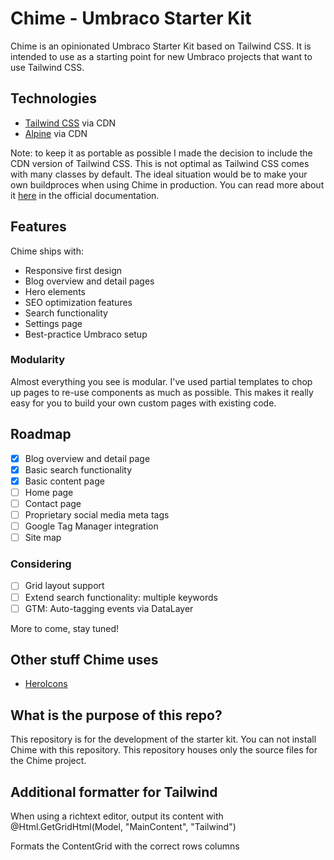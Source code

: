 # Chime - Umbraco Starter Kit

Chime is an opinionated Umbraco Starter Kit based on Tailwind CSS. It is intended to use as a starting point for new Umbraco projects that want to use Tailwind CSS.

## Technologies

- [Tailwind CSS](https://www.tailwindcss.com) via CDN
- [Alpine](https://github.com/alpinejs/alpine) via CDN

Note: to keep it as portable as possible I made the decision to include the CDN version of Tailwind CSS. This is not optimal as Tailwind CSS comes with many classes by default. The ideal situation would be to make your own buildproces when using Chime in production. You can read more about it [here](https://tailwindcss.com/docs/controlling-file-size) in the official documentation.

## Features

Chime ships with:

- Responsive first design
- Blog overview and detail pages
- Hero elements
- SEO optimization features
- Search functionality
- Settings page
- Best-practice Umbraco setup

### Modularity

Almost everything you see is modular. I've used partial templates to chop up pages to re-use components as much as possible. This makes it really easy for you to build your own custom pages with existing code.

## Roadmap

- [x] Blog overview and detail page
- [x] Basic search functionality
- [x] Basic content page
- [ ] Home page
- [ ] Contact page
- [ ] Proprietary social media meta tags
- [ ] Google Tag Manager integration
- [ ] Site map

### Considering

- [ ] Grid layout support
- [ ] Extend search functionality: multiple keywords
- [ ] GTM: Auto-tagging events via DataLayer

More to come, stay tuned!

## Other stuff Chime uses

- [HeroIcons](https://heroicons.dev/)

## What is the purpose of this repo?

This repository is for the development of the starter kit. You can not install Chime with this repository. This repository houses only the source files for the Chime project.

## Additional formatter for Tailwind
When using a richtext editor, output its content with 
    @Html.GetGridHtml(Model, "MainContent", "Tailwind")

Formats the ContentGrid with the correct rows columns 
